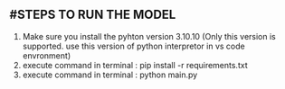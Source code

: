 #STEPS TO RUN THE MODEL
----------------------
1. Make sure you install the pyhton version 3.10.10 (Only this version is supported. use this version of python interpretor in vs code envronment)
2. execute command in terminal : pip install -r requirements.txt
3. execute command in terminal : python main.py
